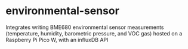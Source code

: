 # environmental-sensor
Integrates writing BME680 environmental sensor measurements (temperature, humidity, barometric pressure, and VOC gas) hosted on a Raspberry Pi Pico W, with an influxDB API
